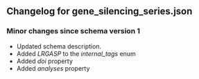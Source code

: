 ## Changelog for gene_silencing_series.json

### Minor changes since schema version 1

* Updated schema description.
* Added *LRGASP* to the *internal_tags* enum
* Added *doi* property
* Added *analyses* property
